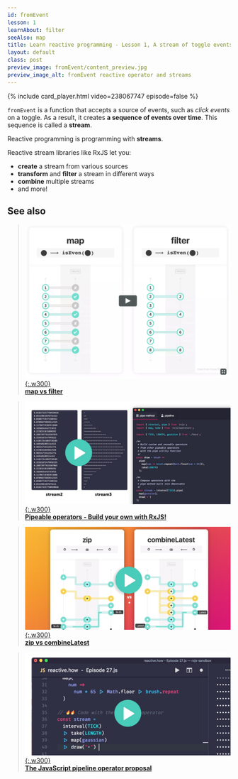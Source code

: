 ```yaml
---
id: fromEvent
lesson: 1
learnAbout: filter
seeAlso: map
title: Learn reactive programming - Lesson 1, A stream of toggle events
layout: default
class: post
preview_image: fromEvent/content_preview.jpg
preview_image_alt: fromEvent reactive operator and streams
---
```


{% include card_player.html video=238067747 episode=false %}

`fromEvent` is a function that accepts a source of events, such as _click events_ on a toggle. As a result, it creates **a sequence of events over time**. This sequence is called a **stream**.

Reactive programming is programming with **streams**. 

Reactive stream libraries like RxJS let you:

- **create** a stream from various sources
- **transform** and **filter** a stream in different ways
- **combine** multiple streams
- and more!


## See also


> [![](/img/filter/content_preview.png){:.w300}](/filter) <br/> [**map vs filter**](/filter)

> [![](/img/rxjs/pipeable-operators/content_preview.jpg){:.w300}](/rxjs/pipeable-operators) <br/> [**Pipeable operators - Build your own with RxJS!**](/rxjs/pipeable-operators)

> [![](/img/zip/content_preview.jpg){:.w300}](/zip) <br/> [**zip vs combineLatest**](/zip)

> [![](/img/pipeline-operator/content_preview.jpg){:.w300}](/pipeline-operator) <br/> [**The JavaScript pipeline operator proposal**](/pipeline-operator)